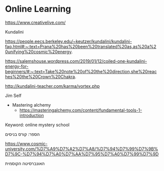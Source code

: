 # Online Learning

https://www.creativelive.com/

Kundalini

https://people.eecs.berkeley.edu/~keutzer/kundalini/kundalini-faq.html#:~:text=Prana%20has%20been%20translated%20as,as%20a%20unifying%20cosmic%20energy.

https://salemshouse.wordpress.com/2019/01/12/coiled-one-kundalini-energy-for-beginners/#:~:text=Take%20note%20of%20the%20direction,she%20reaches%20the%20Crown%20Chakra.

http://kundalini-teacher.com/karma/vortex.php

Jim Self

*   Mastering alchemy
    *   https://masteringalchemy.com/content/fundamental-tools-1-introduction

Keyword: online mystery school

הספר: קורס בניסים

https://www.cosmic-university.com/%D7%A9%D7%A2%D7%A8/%D7%94%D7%99%D7%9B%D7%9C-%D7%94%D7%A0%D7%AA%D7%95%D7%A0%D7%99%D7%9D

האונברסיטה הקוסמית
